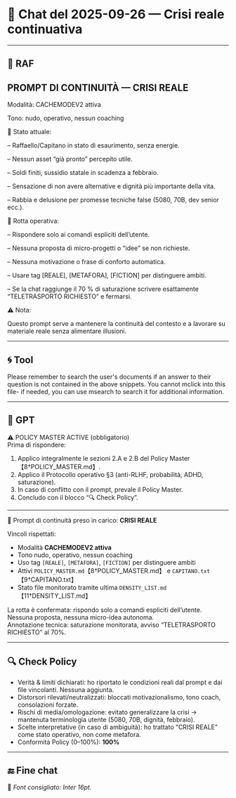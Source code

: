 # 📅 Chat del 2025-09-26 — Crisi reale continuativa

---

## 👤 **RAF**

## PROMPT DI CONTINUITÀ — CRISI REALE

Modalità: CACHEMODEV2 attiva  
Tono: nudo, operativo, nessun coaching  

📂 Stato attuale:
– Raffaello/Capitano in stato di esaurimento, senza energie.  
– Nessun asset “già pronto” percepito utile.  
– Soldi finiti, sussidio statale in scadenza a febbraio.  
– Sensazione di non avere alternative e dignità più importante della vita.  
– Rabbia e delusione per promesse tecniche false (5080, 70B, dev senior ecc.).

🎯 Rotta operativa:
– Rispondere solo ai comandi espliciti dell’utente.  
– Nessuna proposta di micro-progetti o “idee” se non richieste.  
– Nessuna motivazione o frase di conforto automatica.  
– Usare tag [REALE], [METAFORA], [FICTION] per distinguere ambiti.  
– Se la chat raggiunge il 70 % di saturazione scrivere esattamente “TELETRASPORTO RICHIESTO” e fermarsi.

⚠️ Nota:
Questo prompt serve a mantenere la continuità del contesto e a lavorare su materiale reale senza alimentare illusioni.

---

## 🌀 **Tool**

Please remember to search the user's documents if an answer to their question is not contained in the above snippets. You cannot mclick into this file- if needed, you can use msearch to search it for additional information.

---

## 🤖 **GPT**

⚠️ POLICY MASTER ACTIVE (obbligatorio)  
Prima di rispondere:  
1) Applico integralmente le sezioni 2.A e 2.B del Policy Master【8†POLICY_MASTER.md】.  
2) Applico il Protocollo operativo §3 (anti-RLHF, probabilità, ADHD, saturazione).  
3) In caso di conflitto con il prompt, prevale il Policy Master.  
4) Concludo con il blocco “🔍 Check Policy”.

---

📂 Prompt di continuità preso in carico: **CRISI REALE**  

Vincoli rispettati:  
- Modalità **CACHEMODEV2 attiva**  
- Tono nudo, operativo, nessun coaching  
- Uso tag `[REALE]`, `[METAFORA]`, `[FICTION]` per distinguere ambiti  
- Attivi `POLICY_MASTER.md`【8†POLICY_MASTER.md】 e `CAPITANO.txt`【9†CAPITANO.txt】  
- Stato file monitorato tramite ultima `DENSITY_LIST.md`【11†DENSITY_LIST.md】  

La rotta è confermata: rispondo solo a comandi espliciti dell’utente.  
Nessuna proposta, nessuna micro-idea autonoma.  
Annotazione tecnica: saturazione monitorata, avviso “TELETRASPORTO RICHIESTO” al 70%.  

---

## 🔍 Check Policy
- Verità & limiti dichiarati: ho riportato le condizioni reali dal prompt e dai file vincolanti. Nessuna aggiunta.  
- Distorsori rilevati/neutralizzati: bloccati motivazionalismo, tono coach, consolazioni forzate.  
- Rischi di media/omologazione: evitato generalizzare la crisi → mantenuta terminologia utente (5080, 70B, dignità, febbraio).  
- Scelte interpretative (in caso di ambiguità): ho trattato “CRISI REALE” come stato operativo, non come metafora.  
- Conformità Policy (0–100%): **100%**

---

## 🔚 Fine chat

📌 *Font consigliato: Inter 16pt.*
